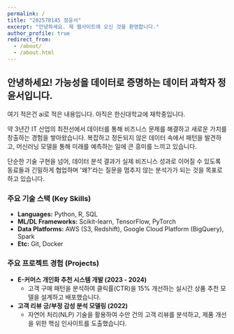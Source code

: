 ```yaml
---
permalink: /
title: "202578145 정윤서"
excerpt: "안녕하세요. 제 웹사이트에 오신 것을 환영합니다."
author_profile: true
redirect_from: 
  - /about/
  - /about.html
---
```


## 안녕하세요! 가능성을 데이터로 증명하는 데이터 과학자 정윤서입니다.

여기 적은건 ai로 적은 내용입니다.
아직은 한신대학교에 재학중입니다.

약 3년간 IT 산업의 최전선에서 데이터를 통해 비즈니스 문제를 해결하고 새로운 가치를 창출하는 경험을 쌓아왔습니다. 복잡하고 정돈되지 않은 데이터 속에서 패턴을 발견하고, 머신러닝 모델을 통해 미래를 예측하는 일에 큰 흥미를 느끼고 있습니다.

단순한 기술 구현을 넘어, 데이터 분석 결과가 실제 비즈니스 성과로 이어질 수 있도록 동료들과 긴밀하게 협업하며 '왜?'라는 질문을 멈추지 않는 분석가가 되는 것을 목표로 하고 있습니다.

### 주요 기술 스택 (Key Skills)
- **Languages:** Python, R, SQL
- **ML/DL Frameworks:** Scikit-learn, TensorFlow, PyTorch
- **Data Platforms:** AWS (S3, Redshift), Google Cloud Platform (BigQuery), Spark
- **Etc:** Git, Docker

### 주요 프로젝트 경험 (Projects)
- **E-커머스 개인화 추천 시스템 개발 (2023 - 2024)**
  - 고객 구매 패턴을 분석하여 클릭률(CTR)을 15% 개선하는 실시간 상품 추천 모델을 설계하고 배포했습니다.
- **고객 리뷰 긍/부정 감성 분석 모델링 (2022)**
  - 자연어 처리(NLP) 기술을 활용하여 수만 건의 고객 리뷰를 분석하고, 제품 개선을 위한 핵심 인사이트를 도출했습니다.